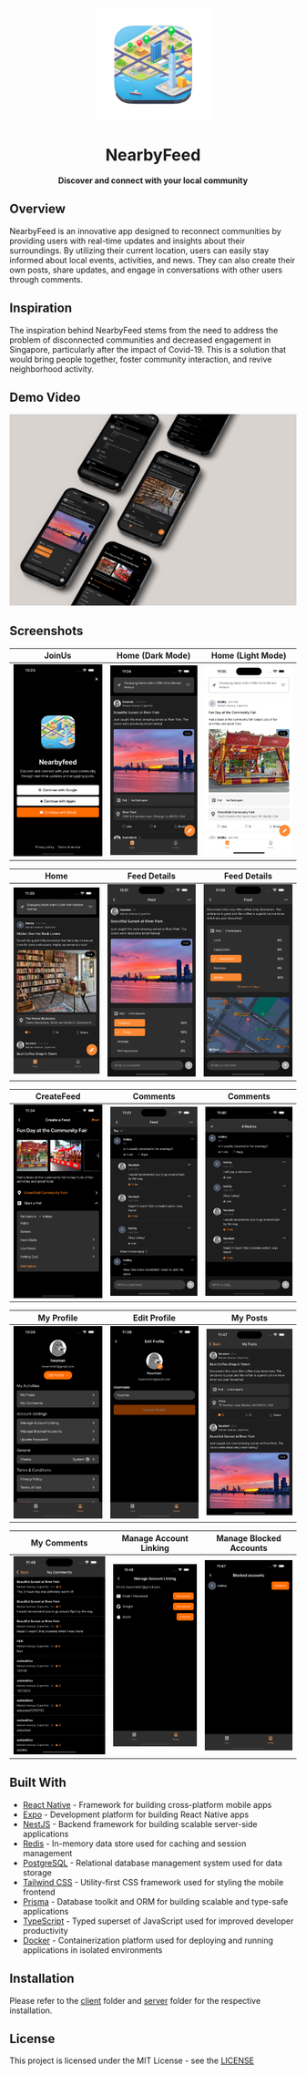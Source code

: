 <!-- markdownlint-disable MD033 MD041 -->

<div align="center">
 <img src="docs/icon-readme.png" width="200" height="200" alt='icon-readme'>
 <h1>NearbyFeed</h1>
 <p>
  <b>Discover and connect with your local community</b>
 </p>
</div>

## Overview

NearbyFeed is an innovative app designed to reconnect communities by providing users with real-time updates and insights about their surroundings. By utilizing their current location, users can easily stay informed about local events, activities, and news. They can also create their own posts, share updates, and engage in conversations with other users through comments.

## Inspiration

The inspiration behind NearbyFeed stems from the need to address the problem of disconnected communities and decreased engagement in Singapore, particularly after the impact of Covid-19. This is a solution that would bring people together, foster community interaction, and revive neighborhood activity.

## Demo Video

[![NearbyFeed Demo](docs/illustration.png)](https://youtu.be/avnXtx58izs)

## Screenshots

**JoinUs**            |  **Home (Dark Mode)**            | **Home (Light Mode)**
:-------------------------:|:-------------------------:|:-------------------------:
![Onboarding](docs/Onboarding.png) |  ![Home 1](docs/Home%201.png)  |  ![Home 3](docs/Home%203.png)

**Home**            | **Feed Details**            | **Feed Details**
:-------------------------:|:-------------------------:|:-------------------------:
![Home 2](docs/Home%202.png)  | ![Feed Details 1](docs/Feed%20Details.png)  | ![Feed Details 2](docs/Feed%20Details%202.png)

**CreateFeed**            | **Comments**            | **Comments**
:-------------------------:|:-------------------------:|:-------------------------:
![Add Feed](docs/Create%20Feed.png)  |  ![Comment 1](docs/Comments%201.png)  |  ![Comment 2](docs/Comments%202.png)

**My Profile**            | **Edit Profile**            | **My Posts**
:-------------------------:|:-------------------------:|:-------------------------:
![My Profile](docs/My%20Profile.png)  | ![Edit Profile](docs/Edit%20Profile.png)  | ![My Posts](docs/My%20Posts.png)

**My Comments**            | **Manage Account Linking**            | **Manage Blocked Accounts**
:-------------------------:|:-------------------------:|:-------------------------:
![My Comments](docs/My%20Comments.png)  | ![Manage Account Linking](docs/Manage%20Account%20Linking.png)  | ![Manage Blocked Accounts](docs/Manage%20Blocked%20Accounts.png)

## Built With

- [React Native](https://reactnative.dev/) - Framework for building cross-platform mobile apps
- [Expo](https://expo.io/) - Development platform for building React Native apps
- [NestJS](https://nestjs.com/) - Backend framework for building scalable server-side applications
- [Redis](https://redis.io/) - In-memory data store used for caching and session management
- [PostgreSQL](https://www.postgresql.org/) - Relational database management system used for data storage
- [Tailwind CSS](https://tailwindcss.com/) - Utility-first CSS framework used for styling the mobile frontend
- [Prisma](https://www.prisma.io/) - Database toolkit and ORM for building scalable and type-safe applications
- [TypeScript](https://www.typescriptlang.org/) - Typed superset of JavaScript used for improved developer productivity
- [Docker](https://www.docker.com/) - Containerization platform used for deploying and running applications in isolated environments

## Installation

Please refer to the [client](/client/README.md) folder and [server](/server/README.md) folder for the respective installation.

## License

This project is licensed under the MIT License - see the [LICENSE](LICENSE)
